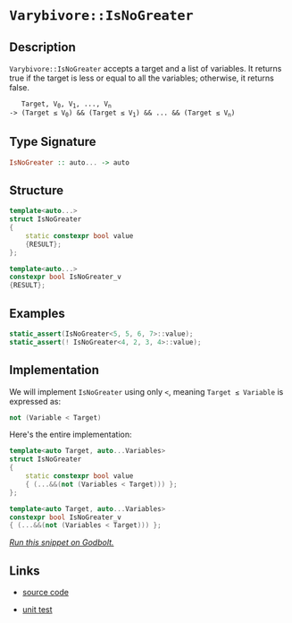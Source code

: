<!-- Copyright 2024 Feng Mofan
SPDX-License-Identifier: Apache-2.0 -->

# `Varybivore::IsNoGreater`

## Description

`Varybivore::IsNoGreater` accepts a target and a list of variables.
It returns true if the target is less or equal to all the variables;
otherwise, it returns false.

<pre><code>   Target, V<sub>0</sub>, V<sub>1</sub>, ..., V<sub>n</sub>
-> (Target &le; V<sub>0</sub>) && (Target &le; V<sub>1</sub>) && ... && (Target &le; V<sub>n</sub>)</code></pre>

## Type Signature

```Haskell
IsNoGreater :: auto... -> auto
```

## Structure

```C++
template<auto...>
struct IsNoGreater
{
    static constexpr bool value
    {RESULT};
};

template<auto...>
constexpr bool IsNoGreater_v
{RESULT};
```

## Examples

```C++
static_assert(IsNoGreater<5, 5, 6, 7>::value);
static_assert(! IsNoGreater<4, 2, 3, 4>::value);
```

## Implementation

We will implement `IsNoGreater` using only `<`, meaning <code>Target &le; Variable</code> is expressed as:

```C++
not (Variable < Target)
```

Here's the entire implementation:

```C++
template<auto Target, auto...Variables>
struct IsNoGreater
{
    static constexpr bool value
    { (...&&(not (Variables < Target))) };
};

template<auto Target, auto...Variables>
constexpr bool IsNoGreater_v
{ (...&&(not (Variables < Target))) };
```

[*Run this snippet on Godbolt.*](https://godbolt.org/#z:OYLghAFBqd5QCxAYwPYBMCmBRdBLAF1QCcAaPECAMzwBtMA7AQwFtMQByARg9KtQYEAysib0QXACx8BBAKoBnTAAUAHpwAMvAFYTStJg1DIApACYAQuYukl9ZATwDKjdAGFUtAK4sGISQCcpK4AMngMmAByPgBGmMQSAOykAA6oCoRODB7evv5BaRmOAmER0SxxCVzJdpgOWUIETMQEOT5%2BgbaY9sUMjc0EpVGx8Um2TS1teZ0KE4PhwxWj1QCUtqhexMjsHASYLCkGeyYAzG5MXkQA1AAqzcCYBKRXF0QAdB8Aas14TDH0ClO2BMGgAgrNiF4HFcAJIKSKoADixEwTD2xBBoJMiSsYKu%2BKuszReGQVzQDFmmFUKWIVxiqE8VwAbmIvJhMQSrtiLFcIB83uYAGxCiAMVAEXnfYi/f6YBRcs63e6PFaqrmJAAip1xWM12sxmL2ByO7LOr1QSuIDyeL0uqH5UplAKBmPJlOptPpjLhCORqPRAH0mQacbz%2BUKRWKJRBHX8AQq3JbraqVuqtScdZiAPQAKjz%2BYLWez%2BZu2CEN3zRbBuYLtarWLBRMcyADTAUShaEB9SJRaPipzcAFZnsOroLnokgSAQCzvJgVvrG01m632/ECBAwGBYfCe/7%2B2dpFczM8Ts9JFOZ6z59qOGtaJxB7w/BwtKRUJw3NZrISNltMFyZgnDwpAEJod5rAA1iAg5mG8iRmJIAAcSGDhoASwRogpIWeD4cJIvAsBIGgaKQL5vh%2BHC8AoICkWBr53qQcCwDAiAgBsBApJc5CUGgBx0PEkSsDsqhIYKAC0gqSFcwDIKSUhvGYvCYPgRDSugej8IIIhiOwUgyIIigqOoDGkLoXCkAA7sQTApJwPD3o%2Bz7ge%2BnAAPKXFxEqoFQVyiRJUkyXJVwKWYvIePx9C0uYwErLw9FaGsEBIHxKQCWQFAQKl6UgMAUgnjQtDojREAxC5MThM0ACe9m8BVzDEFVbkxNodT0SBfFsIIbkMLQNWmVgMReMA5y0LQNHcLwWAsIYwDiANeAovUTJyi5VJ1JcOwgeEex4W%2BtB4DENmNR4WAuQQ0pEZNpArcQ9JKBq%2ByzQdRjgWsVAGMACifHgmCWW5KSMLVBnCKI4j6Vp8hKGoLnmfos0oN%2Blj6IdNGQGsqApL0E3ibM6CnBqpiWNYZgUbd6mrejXQ9FkLgMO4njtHooQLOUlR6IUmQCFMfgWZzvRDGzyzU21DRzDzei1PUAj9C0gsjFU4wDBLFlEnLrMKxIawKH%2B2xa/oTlkS5lF%2BWJknSbJ8mSIpvK4IQJCAbF8VvWsCColgCQQFB/gnG8AQnIkkgaJIiGCiRg6CkEeEEaQRHAW8gpcNhARIUng6SFwg7%2B%2BO5G8JR1G0aBb1MaxyXsZ53GZdlUVCWwnDNCwTKJOJTBkgYRghQEbxcG8b4qfb6mabIOng9IkNGTDpm6Ce1m2bVjkcE%2BRumZRHmcZcVw%2BS8xCN83rfIO3wCd93vfhagkXxI7ZhxUXDFJSl59pVFPFZY/OUN034kH7NXABFwpGFWKpQMqpl6rVWBmAxqzVWoOGBp1RgBAep9RcoNYao1xrA2ms9HYb58BLUcCtCafdVAbT2MDHa3QXIHSOtVU6OD4qXWBrde6mBHozSMC9UAd8%2BCfW%2Br9f6gMXwgUhiPPSY9ZATxMm%2Bae8NXpEysMjahaMvbvixlkHGeMCbyJJmTeIFNlHa26KLZwEBXAq2CPTeWSxFb8yyOY2xJQNbWMlkY6WfRxaMzyKrVxvRZbzDKJrVWHjci8yVurAJziuDa11npBeS9c6uQ4NvXeLc26zWPj3DQttVIOxilE52d9Xbu1GCo6OhEQAnC7sHRIWdEiJBOCHSQUkLIJPzrYQuCVGLMTYhxLyL9q6CWEvXHegUWAKCZKSJkv83gmlmMpHJg8LIiLBmIkGkjYYVKsjZOyk04nORXu5Cu3lfIN1GeMyZ0zZnRgik/S%2BMUTg306ffFAb9n5V1eaMCZKQUhBl/gGK5rYRljzoEA0q5VKqNQgRCpqLU2pwPPl1RBvV%2Bq4MwENEaYgMHXSwRw%2BhpA8Gi0IWtEhyBNrkMEJQ0y1DjpVToedRh11mHpFYU9Dh4QuGJR4UwL6P0/oAyBtdZZukJDiMMtDKROhNmH0RsTRRqN4AYzUQICaWY8YyoURYUmedyZ4CwAYkWbi6YMxCczSxTj2Z83SFzbInjQkOIYFYi1BrfHBKZt4mmMs5iOuFmrVotrJZevNcsaJmw9ZRINovfZFFODJLORM5kly%2ByzGyQPR2%2BTb6JSKUwD2lAF4xyImYLuJwTiDjQhnEixbEjYWXtGqi7S6Iu1INBSQiRFI1K4FIAI1T/bVAjScKNedOAFMzRGpSNbB11qeWsW6GRnCSCAA)

## Links

- [source code](../../../../conceptrodon/varybivore/is_no_greater.hpp)

- [unit test](../../../../tests/unit/metafunctions/varybivore/is_no_greater.test.hpp)
